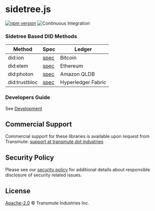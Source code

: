 # sidetree.js

[![npm version](https://badge.fury.io/js/%40sidetree%2Fcore.svg)](https://badge.fury.io/js/%40sidetree%2Fcore) ![Continuous Integration](https://github.com/transmute-industries/sidetree.js/workflows/CI/badge.svg)

### Sidetree Based DID Methods

| Method        | Spec                                                                                                                               | Ledger             |
| ------------- | ---------------------------------------------------------------------------------------------------------------------------------- | ------------------ |
| did:ion       | [spec](https://github.com/decentralized-identity/ion)                                                                              | Bitcoin            |
| did:elem      | [spec](https://github.com/transmute-industries/sidetree.js/tree/main/packages/did-method-element#element-did-method-specification) | Ethereum           |
| did:photon    | [spec](https://github.com/transmute-industries/sidetree.js/tree/main/packages/did-method-photon#photon-did-method-spec)            | Amazon QLDB        |
| did:trustbloc | [spec](https://github.com/trustbloc/trustbloc-did-method/blob/master/docs/spec/trustbloc-did-method.md)                            | Hyperledger Fabric |

### Developers Guide

See [Development](./DEVELOPMENT.md)

## Commercial Support

Commercial support for these libraries is available upon request from
Transmute: [support at transmute dot industries](mailto:support@transmute.industries)

## Security Policy

Please see our [security policy](./SECURITY.md) for additional details about responsible disclosure of security related issues.

## License

[Apache-2.0](./LICENSE) © Transmute Industries Inc.
